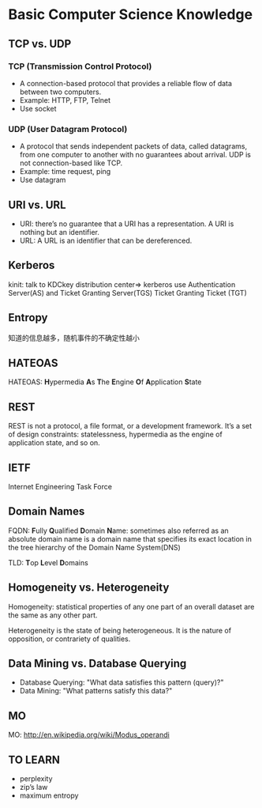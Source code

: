 Basic Computer Science Knowledge
================================

TCP vs. UDP
-----------

### TCP (Transmission Control Protocol)

* A connection-based protocol that provides a reliable flow of data between two computers.
* Example: HTTP, FTP, Telnet
* Use socket


### UDP (User Datagram Protocol)

* A protocol that sends independent packets of data, called datagrams, from one computer to another with no guarantees about arrival. UDP is not connection-based like TCP.
* Example: time request, ping
* Use datagram

URI vs. URL
-----------

* URI: there’s no guarantee that a URI has a representation. A URI is nothing but an identifier. 
* URL: A URL is an identifier that can be dereferenced.  


Kerberos
--------

kinit: talk to KDCkey distribution center=> kerberos use Authentication Server(AS) and Ticket Granting Server(TGS)
Ticket Granting Ticket (TGT)

Entropy
-------

知道的信息越多，随机事件的不确定性越小


HATEOAS
-------

HATEOAS: **H**ypermedia **A**s **T**he **E**ngine **O**f **A**pplication **S**tate 

REST
----

REST is not a protocol, a file format, or a development framework. It’s a set of design constraints: statelessness, hypermedia as the engine of application state, and so on. 

IETF
----

Internet Engineering Task Force 

Domain Names
------------

FQDN: **F**ully **Q**ualified **D**omain **N**ame: sometimes also referred as an absolute domain name is a domain name that specifies its exact location in the tree hierarchy of the Domain Name System(DNS)


TLD: **T**op **L**evel **D**omains


Homogeneity vs. Heterogeneity
-----------------------------

Homogeneity: statistical properties of any one part of an overall dataset are the same as any other part.

Heterogeneity is the state of being heterogeneous. It is the nature of opposition, or contrariety of qualities. 

Data Mining vs. Database Querying
---------------------------------

* Database Querying: "What data satisfies this pattern (query)?" 
* Data Mining: "What patterns satisfy this data?"

MO
--

MO: http://en.wikipedia.org/wiki/Modus_operandi

TO LEARN
--------

* perplexity
* zip’s law
* maximum entropy
